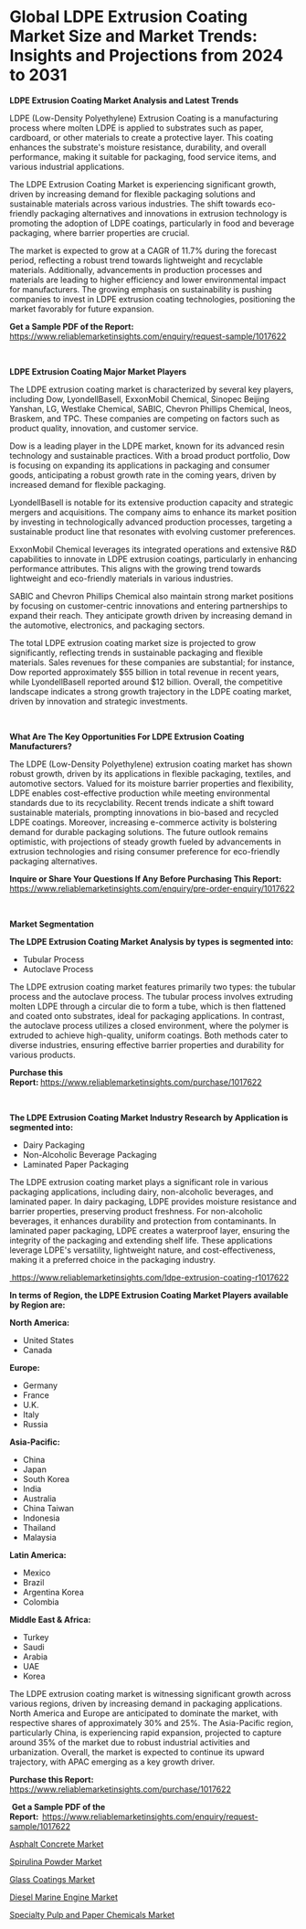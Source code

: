 <p><h1>Global LDPE Extrusion Coating Market Size and Market Trends: Insights and Projections from 2024 to 2031</h1></p><p><strong>LDPE Extrusion Coating Market Analysis and Latest Trends</strong></p>
<p><p>LDPE (Low-Density Polyethylene) Extrusion Coating is a manufacturing process where molten LDPE is applied to substrates such as paper, cardboard, or other materials to create a protective layer. This coating enhances the substrate's moisture resistance, durability, and overall performance, making it suitable for packaging, food service items, and various industrial applications. </p><p>The LDPE Extrusion Coating Market is experiencing significant growth, driven by increasing demand for flexible packaging solutions and sustainable materials across various industries. The shift towards eco-friendly packaging alternatives and innovations in extrusion technology is promoting the adoption of LDPE coatings, particularly in food and beverage packaging, where barrier properties are crucial. </p><p>The market is expected to grow at a CAGR of 11.7% during the forecast period, reflecting a robust trend towards lightweight and recyclable materials. Additionally, advancements in production processes and materials are leading to higher efficiency and lower environmental impact for manufacturers. The growing emphasis on sustainability is pushing companies to invest in LDPE extrusion coating technologies, positioning the market favorably for future expansion.</p></p>
<p><strong>Get a Sample PDF of the Report:&nbsp;</strong> <a href="https://www.reliablemarketinsights.com/enquiry/request-sample/1017622">https://www.reliablemarketinsights.com/enquiry/request-sample/1017622</a></p>
<p>&nbsp;</p>
<p><strong>LDPE Extrusion Coating Major Market Players</strong></p>
<p><p>The LDPE extrusion coating market is characterized by several key players, including Dow, LyondellBasell, ExxonMobil Chemical, Sinopec Beijing Yanshan, LG, Westlake Chemical, SABIC, Chevron Phillips Chemical, Ineos, Braskem, and TPC. These companies are competing on factors such as product quality, innovation, and customer service.</p><p>Dow is a leading player in the LDPE market, known for its advanced resin technology and sustainable practices. With a broad product portfolio, Dow is focusing on expanding its applications in packaging and consumer goods, anticipating a robust growth rate in the coming years, driven by increased demand for flexible packaging.</p><p>LyondellBasell is notable for its extensive production capacity and strategic mergers and acquisitions. The company aims to enhance its market position by investing in technologically advanced production processes, targeting a sustainable product line that resonates with evolving customer preferences.</p><p>ExxonMobil Chemical leverages its integrated operations and extensive R&D capabilities to innovate in LDPE extrusion coatings, particularly in enhancing performance attributes. This aligns with the growing trend towards lightweight and eco-friendly materials in various industries.</p><p>SABIC and Chevron Phillips Chemical also maintain strong market positions by focusing on customer-centric innovations and entering partnerships to expand their reach. They anticipate growth driven by increasing demand in the automotive, electronics, and packaging sectors.</p><p>The total LDPE extrusion coating market size is projected to grow significantly, reflecting trends in sustainable packaging and flexible materials. Sales revenues for these companies are substantial; for instance, Dow reported approximately $55 billion in total revenue in recent years, while LyondellBasell reported around $12 billion. Overall, the competitive landscape indicates a strong growth trajectory in the LDPE coating market, driven by innovation and strategic investments.</p></p>
<p>&nbsp;</p>
<p><strong>What Are The Key Opportunities For LDPE Extrusion Coating Manufacturers?</strong></p>
<p><p>The LDPE (Low-Density Polyethylene) extrusion coating market has shown robust growth, driven by its applications in flexible packaging, textiles, and automotive sectors. Valued for its moisture barrier properties and flexibility, LDPE enables cost-effective production while meeting environmental standards due to its recyclability. Recent trends indicate a shift toward sustainable materials, prompting innovations in bio-based and recycled LDPE coatings. Moreover, increasing e-commerce activity is bolstering demand for durable packaging solutions. The future outlook remains optimistic, with projections of steady growth fueled by advancements in extrusion technologies and rising consumer preference for eco-friendly packaging alternatives.</p></p>
<p><strong>Inquire or Share Your Questions If Any Before Purchasing This Report:</strong> <a href="https://www.reliablemarketinsights.com/enquiry/pre-order-enquiry/1017622">https://www.reliablemarketinsights.com/enquiry/pre-order-enquiry/1017622</a></p>
<p>&nbsp;</p>
<p><strong>Market Segmentation</strong></p>
<p><strong>The LDPE Extrusion Coating Market Analysis by types is segmented into:</strong></p>
<p><ul><li>Tubular Process</li><li>Autoclave Process</li></ul></p>
<p><p>The LDPE extrusion coating market features primarily two types: the tubular process and the autoclave process. The tubular process involves extruding molten LDPE through a circular die to form a tube, which is then flattened and coated onto substrates, ideal for packaging applications. In contrast, the autoclave process utilizes a closed environment, where the polymer is extruded to achieve high-quality, uniform coatings. Both methods cater to diverse industries, ensuring effective barrier properties and durability for various products.</p></p>
<p><strong>Purchase this Report:&nbsp;</strong><a href="https://www.reliablemarketinsights.com/purchase/1017622">https://www.reliablemarketinsights.com/purchase/1017622</a></p>
<p>&nbsp;</p>
<p><strong>The LDPE Extrusion Coating Market Industry Research by Application is segmented into:</strong></p>
<p><ul><li>Dairy Packaging</li><li>Non-Alcoholic Beverage Packaging</li><li>Laminated Paper Packaging</li></ul></p>
<p><p>The LDPE extrusion coating market plays a significant role in various packaging applications, including dairy, non-alcoholic beverages, and laminated paper. In dairy packaging, LDPE provides moisture resistance and barrier properties, preserving product freshness. For non-alcoholic beverages, it enhances durability and protection from contaminants. In laminated paper packaging, LDPE creates a waterproof layer, ensuring the integrity of the packaging and extending shelf life. These applications leverage LDPE's versatility, lightweight nature, and cost-effectiveness, making it a preferred choice in the packaging industry.</p></p>
<p><a href="https://www.reliablemarketinsights.com/ldpe-extrusion-coating-r1017622">&nbsp;https://www.reliablemarketinsights.com/ldpe-extrusion-coating-r1017622</a></p>
<p><strong>In terms of Region, the LDPE Extrusion Coating Market Players available by Region are:</strong></p>
<p>
    <p> <strong> North America: </strong>
        <ul>
            <li>United States</li>
            <li>Canada</li>
        </ul>
        </p> 
    <p> <strong> Europe: </strong>
        <ul>
            <li>Germany</li>
            <li>France</li>
            <li>U.K.</li>
            <li>Italy</li>
            <li>Russia</li>
        </ul>
        </p> 
    <p> <strong> Asia-Pacific: </strong>
        <ul>
            <li>China</li>
            <li>Japan</li>
            <li>South Korea</li>
            <li>India</li>
            <li>Australia</li>
            <li>China Taiwan</li>
            <li>Indonesia</li>
            <li>Thailand</li>
            <li>Malaysia</li>
        </ul>
        </p> 
    <p> <strong> Latin America: </strong>
        <ul>
            <li>Mexico</li>
            <li>Brazil</li>
            <li>Argentina Korea</li>
            <li>Colombia</li>
        </ul>
        </p> 
    <p> <strong> Middle East & Africa: </strong>
        <ul>
            <li>Turkey</li>
            <li>Saudi</li>
            <li>Arabia</li>
            <li>UAE</li>
            <li>Korea</li>
        </ul>
    </p>
    </p>
<p><p>The LDPE extrusion coating market is witnessing significant growth across various regions, driven by increasing demand in packaging applications. North America and Europe are anticipated to dominate the market, with respective shares of approximately 30% and 25%. The Asia-Pacific region, particularly China, is experiencing rapid expansion, projected to capture around 35% of the market due to robust industrial activities and urbanization. Overall, the market is expected to continue its upward trajectory, with APAC emerging as a key growth driver.</p></p>
<p><strong>Purchase this Report: </strong><a href="https://www.reliablemarketinsights.com/purchase/1017622">https://www.reliablemarketinsights.com/purchase/1017622</a></p>
<p>&nbsp;<strong>Get a Sample PDF of the Report:&nbsp;&nbsp;</strong><a href="https://www.reliablemarketinsights.com/enquiry/request-sample/1017622">https://www.reliablemarketinsights.com/enquiry/request-sample/1017622</a></p>
<p><strong></strong></p>
<p><p><a href="https://www.linkedin.com/pulse/asphalt-concrete-market-size-growing-cagr-13-report-covers-uz9we?trackingId=nmCgiBqVTIOpDjiDJ0n5ag%3D%3D">Asphalt Concrete Market</a></p><p><a href="https://issuu.com/reportprime-2/docs/spirulina-powder-market-size-2030.p_839654f3a71307">Spirulina Powder Market</a></p><p><a href="https://www.linkedin.com/pulse/future-innovation-global-glass-coatings-market-growth-cik3e?trackingId=oBODHZIGSH2%2F6RzPswm6ew%3D%3D">Glass Coatings Market</a></p><p><a href="https://medium.com/@liliartemva9/this-report-on-diesel-marine-engine-market-is-a-comprehensive-analysis-of-market-shares-3928950cf32e">Diesel Marine Engine Market</a></p><p><a href="https://issuu.com/reportprime-2/docs/specialty-pulp-and-paper-chemicals-_d30153b2e48e22">Specialty Pulp and Paper Chemicals Market</a></p></p>